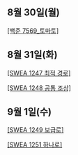 ## 8월 30일(월)

[[백준 7569_토마토]](https://acmicpc.net/problem/7569)

## 8월 31일(화)
   
[[SWEA 1247 최적 경로]](https://swexpertacademy.com/main/code/problem/problemDetail.do?contestProbId=AV15OZ4qAPICFAYD&categoryId=AV15OZ4qAPICFAYD&categoryType=CODE)   
   
[[SWEA 1248 공통 조상]](https://swexpertacademy.com/main/code/problem/problemDetail.do?contestProbId=AV15PTkqAPYCFAYD&categoryId=AV15PTkqAPYCFAYD&categoryType=CODE) 

## 9월 1일(수)

[[SWEA 1249 보급로]](https://swexpertacademy.com/main/code/problem/problemDetail.do?contestProbId=AV15QRX6APsCFAYD)

[[SWEA 1251 하나로]](https://swexpertacademy.com/main/code/problem/problemDetail.do?contestProbId=AV15StKqAQkCFAYD)

